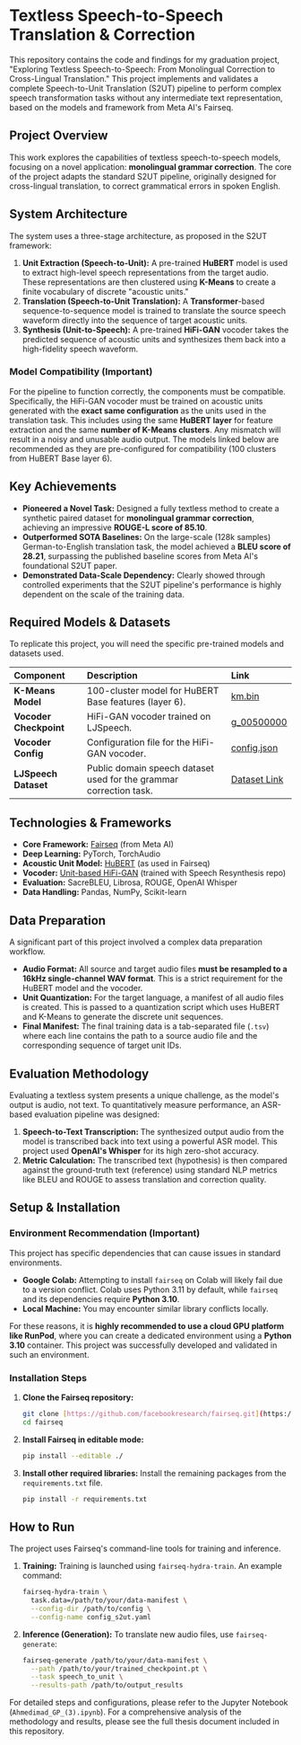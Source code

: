 # Textless Speech-to-Speech Translation & Correction

This repository contains the code and findings for my graduation project, "Exploring Textless Speech-to-Speech: From Monolingual Correction to Cross-Lingual Translation." This project implements and validates a complete Speech-to-Unit Translation (S2UT) pipeline to perform complex speech transformation tasks without any intermediate text representation, based on the models and framework from Meta AI's Fairseq.

## Project Overview

This work explores the capabilities of textless speech-to-speech models, focusing on a novel application: **monolingual grammar correction**. The core of the project adapts the standard S2UT pipeline, originally designed for cross-lingual translation, to correct grammatical errors in spoken English.

## System Architecture

The system uses a three-stage architecture, as proposed in the S2UT framework:

1.  **Unit Extraction (Speech-to-Unit):** A pre-trained **HuBERT** model is used to extract high-level speech representations from the target audio. These representations are then clustered using **K-Means** to create a finite vocabulary of discrete "acoustic units."
2.  **Translation (Speech-to-Unit Translation):** A **Transformer**-based sequence-to-sequence model is trained to translate the source speech waveform directly into the sequence of target acoustic units.
3.  **Synthesis (Unit-to-Speech):** A pre-trained **HiFi-GAN** vocoder takes the predicted sequence of acoustic units and synthesizes them back into a high-fidelity speech waveform.

### Model Compatibility (Important)
For the pipeline to function correctly, the components must be compatible. Specifically, the HiFi-GAN vocoder must be trained on acoustic units generated with the **exact same configuration** as the units used in the translation task. This includes using the same **HuBERT layer** for feature extraction and the same **number of K-Means clusters**. Any mismatch will result in a noisy and unusable audio output. The models linked below are recommended as they are pre-configured for compatibility (100 clusters from HuBERT Base layer 6).

## Key Achievements

* **Pioneered a Novel Task:** Designed a fully textless method to create a synthetic paired dataset for **monolingual grammar correction**, achieving an impressive **ROUGE-L score of 85.10**.
* **Outperformed SOTA Baselines:** On the large-scale (128k samples) German-to-English translation task, the model achieved a **BLEU score of 28.21**, surpassing the published baseline scores from Meta AI's foundational S2UT paper.
* **Demonstrated Data-Scale Dependency:** Clearly showed through controlled experiments that the S2UT pipeline's performance is highly dependent on the scale of the training data.

## Required Models & Datasets

To replicate this project, you will need the specific pre-trained models and datasets used.

| Component | Description | Link |
| :--- | :--- | :--- |
| **K-Means Model** | 100-cluster model for HuBERT Base features (layer 6). | [km.bin](https://dl.fbaipublicfiles.com/textless_nlp/gslm/hubert/km100/km.bin) |
| **Vocoder Checkpoint** | HiFi-GAN vocoder trained on LJSpeech. | [g_00500000](https://dl.fbaipublicfiles.com/fairseq/speech_to_speech/vocoder/code_hifigan/hubert_base_100_lj/g_00500000) |
| **Vocoder Config** | Configuration file for the HiFi-GAN vocoder. | [config.json](https://dl.fbaipublicfiles.com/fairseq/speech_to_speech/vocoder/code_hifigan/hubert_base_100_lj/config.json) |
| **LJSpeech Dataset** | Public domain speech dataset used for the grammar correction task. | [Dataset Link](https://keithito.com/LJ-Speech-Dataset/) |

## Technologies & Frameworks

* **Core Framework:** [Fairseq](https://github.com/facebookresearch/fairseq) (from Meta AI)
* **Deep Learning:** PyTorch, TorchAudio
* **Acoustic Unit Model:** [HuBERT](https://github.com/facebookresearch/fairseq/tree/main/examples/hubert) (as used in Fairseq)
* **Vocoder:** [Unit-based HiFi-GAN](https://github.com/facebookresearch/speech-resynthesis/tree/main/examples/speech_to_speech_translation) (trained with Speech Resynthesis repo)
* **Evaluation:** SacreBLEU, Librosa, ROUGE, OpenAI Whisper
* **Data Handling:** Pandas, NumPy, Scikit-learn

## Data Preparation

A significant part of this project involved a complex data preparation workflow.

* **Audio Format:** All source and target audio files **must be resampled to a 16kHz single-channel WAV format**. This is a strict requirement for the HuBERT model and the vocoder.
* **Unit Quantization:** For the target language, a manifest of all audio files is created. This is passed to a quantization script which uses HuBERT and K-Means to generate the discrete unit sequences.
* **Final Manifest:** The final training data is a tab-separated file (`.tsv`) where each line contains the path to a source audio file and the corresponding sequence of target unit IDs.

## Evaluation Methodology

Evaluating a textless system presents a unique challenge, as the model's output is audio, not text. To quantitatively measure performance, an ASR-based evaluation pipeline was designed:

1.  **Speech-to-Text Transcription:** The synthesized output audio from the model is transcribed back into text using a powerful ASR model. This project used **OpenAI's Whisper** for its high zero-shot accuracy.
2.  **Metric Calculation:** The transcribed text (hypothesis) is then compared against the ground-truth text (reference) using standard NLP metrics like BLEU and ROUGE to assess translation and correction quality.

## Setup & Installation

### Environment Recommendation (Important)
This project has specific dependencies that can cause issues in standard environments.
* **Google Colab:** Attempting to install `fairseq` on Colab will likely fail due to a version conflict. Colab uses Python 3.11 by default, while `fairseq` and its dependencies require **Python 3.10**.
* **Local Machine:** You may encounter similar library conflicts locally.

For these reasons, it is **highly recommended to use a cloud GPU platform like RunPod**, where you can create a dedicated environment using a **Python 3.10** container. This project was successfully developed and validated in such an environment.

### Installation Steps

1.  **Clone the Fairseq repository:**
    ```bash
    git clone [https://github.com/facebookresearch/fairseq.git](https://github.com/facebookresearch/fairseq.git)
    cd fairseq
    ```

2.  **Install Fairseq in editable mode:**
    ```bash
    pip install --editable ./
    ```

3.  **Install other required libraries:**
    Install the remaining packages from the `requirements.txt` file.
    ```bash
    pip install -r requirements.txt
    ```

## How to Run

The project uses Fairseq's command-line tools for training and inference.

1.  **Training:**
    Training is launched using `fairseq-hydra-train`. An example command:
    ```bash
    fairseq-hydra-train \
      task.data=/path/to/your/data-manifest \
      --config-dir /path/to/config \
      --config-name config_s2ut.yaml
    ```

2.  **Inference (Generation):**
    To translate new audio files, use `fairseq-generate`:
    ```bash
    fairseq-generate /path/to/your/data-manifest \
      --path /path/to/your/trained_checkpoint.pt \
      --task speech_to_unit \
      --results-path /path/to/output_results
    ```

For detailed steps and configurations, please refer to the Jupyter Notebook (`Ahmedimad_GP_(3).ipynb`). For a comprehensive analysis of the methodology and results, please see the full thesis document included in this repository.
